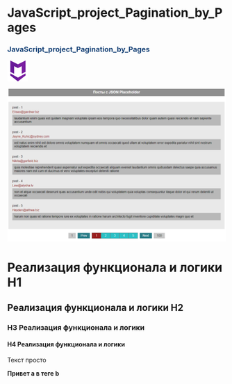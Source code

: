 # JavaScript_project_Pagination_by_Pages
### <span style="color:#184377">JavaScript_project_Pagination_by_Pages</span>

![alt text](https://github.com/adam-p/markdown-here/raw/master/src/common/images/icon48.png  )

![alt text](https://github.com/AntonioMikhailov/AntonioMikhailov/blob/main/assets/example.png)

# Реализация функционала и логики H1
 ## Реализация функционала и логики H2
### H3 Реализация функционала и логики
#### H4 Реализация функционала и логики
Текст просто

  <b>Привет a в теге  b </b>
 
 
 
